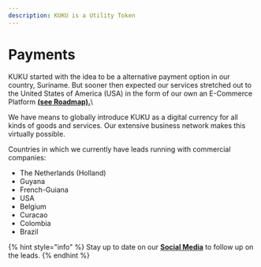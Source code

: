 ```yaml
---
description: KUKU is a Utility Token
---
```


# Payments

KUKU started with the idea to be a alternative payment option in our country, Suriname. But sooner then expected our services stretched out to the United States of America (USA) in the form of our own an E-Commerce Platform [**(see Roadmap).**](../../../about-us/roadmap-2022.md)\


We have means to globally introduce KUKU as a digital currency for all kinds of goods and services. Our extensive business network makes this virtually possible.

Countries in which we currently have leads running with commercial companies:

* The Netherlands (Holland)
* Guyana
* French-Guiana
* USA
* Belgium
* Curacao
* Colombia
* Brazil

{% hint style="info" %}
Stay up to date on our [**Social Media**](../../../about-us/social-links.md) to follow up on the leads.
{% endhint %}
